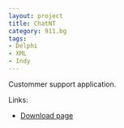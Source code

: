 ```yaml
---
layout: project
title: ChatNT
category: 911.bg
tags:
- Delphi
- XML
- Indy
---
```


Custommer support application.

Links:

* [Download page](http://911.bg/_bc2/)
